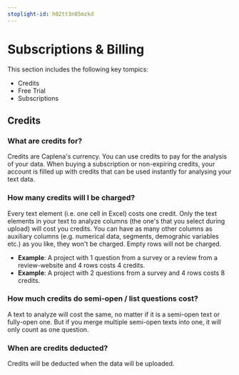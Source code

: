 ```yaml
---
stoplight-id: h02tt3n85mzkd
---
```


# Subscriptions & Billing

This section includes the following key tompics:

- Credits
- Free Trial
- Subscriptions

## Credits

### What are credits for?

Credits are Caplena's currency. You can use credits to pay for the analysis of your data. When buying a subscription or non-expiring credits, your account is filled up with credits that can be used instantly for analysing your text data.

### How many credits will I be charged?

Every text element (i.e. one cell in Excel) costs one credit. Only the text elements in your text to analyze columns (the one's that you select during upload) will cost you credits. You can have as many other columns as auxiliary columns (e.g. numerical data, segments, demograhic variables etc.) as you like, they won't be charged. Empty rows will not be charged.

- **Example**: A project with 1 question from a survey or a review from a review-website and 4 rows costs 4 credits.
- **Example**: A project with 2 questions from a survey and 4 rows costs 8 credits.

### How much credits do semi-open / list questions cost?

A text to analyze will cost the same, no matter if it is a semi-open text or fully-open one. But if you merge multiple semi-open texts into one, it will only count as one question.

### When are credits deducted?

Credits will be deducted when the data will be uploaded.

